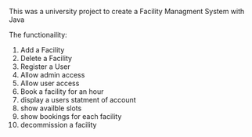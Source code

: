 This was a university project to create a Facility Managment System with Java

The functionaility:

1) Add a Facility 
2) Delete a Facility 
3) Register a User
4) Allow admin access
5) Allow user access
6) Book a facility for an hour
7) display a users statment of account
8) show availble slots
9) show bookings for each facility 
10) decommission a facility 